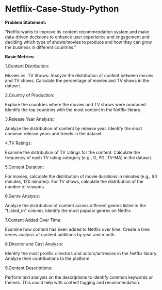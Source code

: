 # Netflix-Case-Study-Python

**Problem Statement:**

"Netflix wants to improve its content recommendation system and make data-driven decisions to enhance user experience and engagement and deciding which type of shows/movies to produce and how they can grow the business in different countries."

**Basic Metrics:**

1.Content Distribution:

Movies vs. TV Shows: Analyze the distribution of content between movies and TV shows. Calculate the percentage of movies and TV shows in the dataset.

2.Country of Production:

Explore the countries where the movies and TV shows were produced. Identify the top countries with the most content in the Netflix library.

3.Release Year Analysis:

Analyze the distribution of content by release year. Identify the most common release years and trends in the dataset.

4.TV Ratings:

Examine the distribution of TV ratings for the content. Calculate the frequency of each TV rating category (e.g., G, PG, TV-MA) in the dataset.

5.Content Duration:

For movies, calculate the distribution of movie durations in minutes (e.g., 90 minutes, 120 minutes). For TV shows, calculate the distribution of the number of seasons.

6.Genre Analysis:

Analyze the distribution of content across different genres listed in the "Listed_in" column. Identify the most popular genres on Netflix.

7.Content Added Over Time:

Examine how content has been added to Netflix over time. Create a time series analysis of content additions by year and month.

8.Director and Cast Analysis:

Identify the most prolific directors and actors/actresses in the Netflix library. Analyze their contributions to the platform.

9.Content Descriptions:

Perform text analysis on the descriptions to identify common keywords or themes. This could help with content tagging and recommendation.

